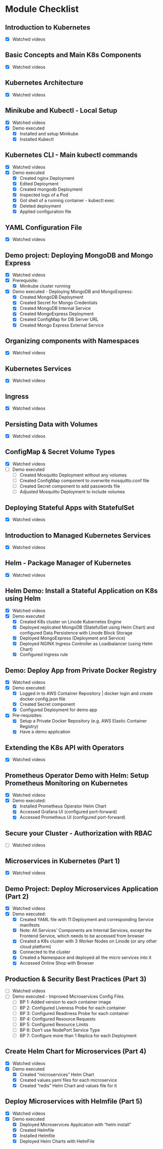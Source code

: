 # Module Checklist 

## Introduction to Kubernetes
 - [X] Watched videos
  
## Basic Concepts and Main K8s Components
 - [X] Watched videos

## Kubernetes Architecture
 - [X] Watched videos

## Minikube and Kubectl - Local Setup
 - [X] Watched videos
 - [X] Demo executed
   - [X] Installed and setup Minikube
   - [X] Installed Kubectl

## Kubernetes CLI - Main kubectl commands
 - [X] Watched videos
 - [X] Demo executed
   - [X] Created nginx Deployment
   - [X] Edited Deployment
   - [X] Created mongodb Deployment
   - [X] Inspected logs of a Pod
   - [X] Got shell of a running container - kubectl exec
   - [X] Deleted deployment
   - [X] Applied configuration file

## YAML Configuration File
 - [X] Watched videos

## Demo project: Deploying MongoDB and Mongo Express
 - [X] Watched videos
 - [X] Prerequisite:
   - [X] Minikube cluster running
 - [X] Demo executed - Deploying MongoDB and MongoExpress:
   - [X] Created MongoDB Deployment
   - [X] Created Secret for Mongo Credentials
   - [X] Created MongoDB Internal Service
   - [X] Created MongoExpress Deployment
   - [X] Created ConfigMap for DB Server URL
   - [X] Created Mongo Express External Service

## Organizing components with Namespaces
 - [X] Watched videos

## Kubernetes Services
 - [X] Watched videos

## Ingress
 - [X] Watched videos

## Persisting Data with Volumes
 - [X] Watched videos

## ConfigMap & Secret Volume Types
 - [X] Watched videos
 - [ ] Demo executed
   - [ ] Created Mosquitto Deployment without any volumes
   - [ ] Created ConfigMap component to overwrite mosquitto.conf file
   - [ ] Created Secret component to add passwords file
   - [ ] Adjusted Mosquitto Deployment to include volumes

## Deploying Stateful Apps with StatefulSet
 - [X] Watched videos

## Introduction to Managed Kubernetes Services
 - [X] Watched videos

## Helm - Package Manager of Kubernetes
 - [X] Watched videos

## Helm Demo: Install a Stateful Application on K8s using Helm
 - [X] Watched videos
 - [X] Demo executed
   - [X] Created K8s cluster on Linode Kubernetes Engine
   - [X] Deployed replicated MongoDB (StatefulSet using Helm Chart) and configured Data Persistence with Linode Block Storage
   - [X] Deployed MongoExpress (Deployment and Service)
   - [X] Deployed NGINX Ingress Controller as Loadbalancer (using Helm Chart)
   - [X] Configured Ingress rule

## Demo: Deploy App from Private Docker Registry
 - [X] Watched videos
 - [X] Demo executed:
   - [X] Logged in to AWS Container Repository | docker login and create docker config.json file
   - [X] Created Secret component
   - [X] Configured Deployment for demo app
 - [X] Pre-requisites:
   - [X] Setup a Private Docker Repository (e.g. AWS Elastic Container Registry)
   - [X] Have a demo application

## Extending the K8s API with Operators
 - [X] Watched videos

## Prometheus Operator Demo with Helm: Setup Prometheus Monitoring on Kubernetes
 - [X] Watched videos
 - [X] Demo executed:
   - [X] Installed Prometheus Operator Helm Chart
   - [X] Accessed Grafana UI (configured port-forward)
   - [X] Accessed Prometheus UI (configured port-forward)

## Secure your Cluster - Authorization with RBAC
 - [ ] Watched videos

## Microservices in Kubernetes (Part 1)
 - [X] Watched videos

## Demo Project: Deploy Microservices Application (Part 2)
 - [X] Watched videos
 - [X] Demo executed:
   - [X] Created YAML file with 11 Deployment and corresponding Service manifests
   - [X] Note: All Services’ Components are Internal Services, except the Frontend Service, which needs to be accessed from browser
   - [X] Created a K8s cluster with 3 Worker Nodes on Linode (or any other cloud platform)
   - [X] Connected to the cluster
   - [X] Created a Namespace and deployed all the micro services into it
   - [X] Accessed Online Shop with Browser

## Production & Security Best Practices  (Part 3)
 - [ ] Watched videos
 - [ ] Demo executed - Improved Microservices Config Files
   - [ ] BP 1: Added version to each container image
   - [ ] BP 2: Configured Liveness Probe for each container
   - [ ] BP 3: Configured Readiness Probe for each container
   - [ ] BP 4: Configured Resource Requests
   - [ ] BP 5: Configured Resource Limits
   - [ ] BP 6: Don’t use NodePort Service Type
   - [ ] BP 7: Configure more than 1 Replica for each Deployment

## Create Helm Chart for Microservices (Part 4)
 - [X] Watched videos
 - [X] Demo executed
   - [X] Created “microservices” Helm Chart
   - [X] Created values.yaml files for each microservice
   - [X] Created “redis” Helm Chart and values file for it

## Deploy Microservices with Helmfile (Part 5)
 - [X] Watched videos
 - [X] Demo executed
   - [X] Deployed Microservices Application with “helm install”
   - [X] Created Helmfile
   - [X] Installed Helmfile
   - [X] Deployed Helm Charts with HelmFile